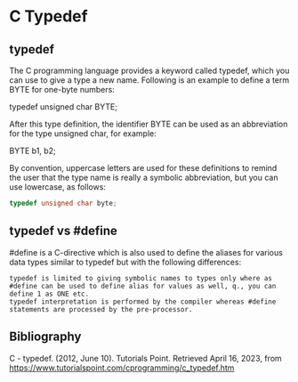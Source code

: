# C Typedef

## typedef

The C programming language provides a keyword called typedef, which you can use to give a type a new name. Following is an example to define a term BYTE for one-byte numbers:

typedef unsigned char BYTE;

After this type definition, the identifier BYTE can be used as an abbreviation for the type unsigned char, for example:

BYTE  b1, b2;

By convention, uppercase letters are used for these definitions to remind the user that the type name is really a symbolic abbreviation, but you can use lowercase, as follows:

```c
typedef unsigned char byte;
```

## typedef vs #define

#define is a C-directive which is also used to define the aliases for various data types similar to typedef but with the following differences:
    
    typedef is limited to giving symbolic names to types only where as #define can be used to define alias for values as well, q., you can define 1 as ONE etc.
    typedef interpretation is performed by the compiler whereas #define statements are processed by the pre-processor.

## Bibliography

C - typedef. (2012, June 10). Tutorials Point. Retrieved April 16, 2023, from https://www.tutorialspoint.com/cprogramming/c_typedef.htm